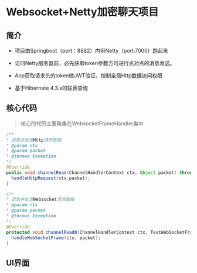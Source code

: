 # Websocket+Netty加密聊天项目

## 简介

- 项目由Springboot（port：8882）内带Netty（port:7000）跑起来

- 访问Netty服务器前，必先获取token参数方可进行点对点的消息发送。

- Aop获取请求头的token做JWT验证，控制全局Http数据访问权限

- 基于Hibernate 4.3.x的联表查询

## 核心代码

> 核心的代码主要聚集在WebsocketFrameHandler类中

``` java
/**
* 读取并处理Http请求数据
* @param ctx
* @param packet
* @throws Exception
*/
@Override
public void channelRead(ChannelHandlerContext ctx, Object packet) throws Exception {
  handleHttpRequest(ctx,packet);
}

/**
* 读取并处理Websocket请求数据
* @param ctx
* @param packet
* @throws Exception
*/
@Override
protected void channelRead0(ChannelHandlerContext ctx, TextWebSocketFrame packet) throws Exception {
  handleWebSocketFrame(ctx, packet);
}
```

## UI界面
